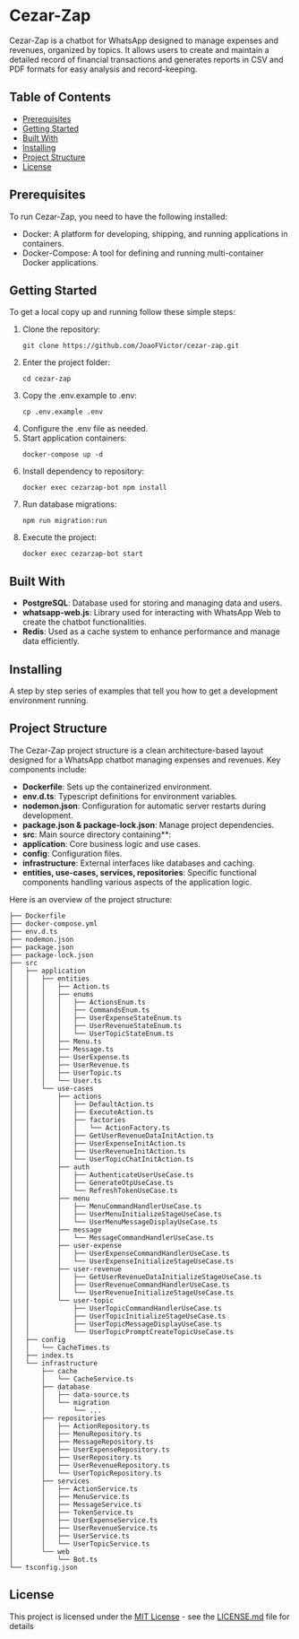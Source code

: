 # Cezar-Zap

Cezar-Zap is a chatbot for WhatsApp designed to manage expenses and revenues, organized by topics. It allows users to create and maintain a detailed record of financial transactions and generates reports in CSV and PDF formats for easy analysis and record-keeping.

## Table of Contents

- [Prerequisites](#prerequisites)
- [Getting Started](#getting-started)
- [Built With](#built-with)
- [Installing](#installing)
- [Project Structure](#project-structure)
- [License](#license)

## Prerequisites

To run Cezar-Zap, you need to have the following installed:

- Docker: A platform for developing, shipping, and running applications in containers.
- Docker-Compose: A tool for defining and running multi-container Docker applications.

## Getting Started

To get a local copy up and running follow these simple steps:

1. Clone the repository:
   ```
   git clone https://github.com/JoaoFVictor/cezar-zap.git
   ```
2. Enter the project folder:
   ```
   cd cezar-zap
   ```
3. Copy the .env.example to .env:
   ```
   cp .env.example .env
   ```
4. Configure the .env file as needed.
5. Start application containers:
   ```
   docker-compose up -d
   ```
6. Install dependency to repository:
   ```
   docker exec cezarzap-bot npm install
   ```
7. Run database migrations:
   ```
   npm run migration:run
   ```
8. Execute the project:
   ```
   docker exec cezarzap-bot start
   ```

## Built With

- **PostgreSQL**: Database used for storing and managing data and users.
- **whatsapp-web.js**: Library used for interacting with WhatsApp Web to create the chatbot functionalities.
- **Redis**: Used as a cache system to enhance performance and manage data efficiently.

## Installing

A step by step series of examples that tell you how to get a development environment running.

## Project Structure

The Cezar-Zap project structure is a clean architecture-based layout designed for a WhatsApp chatbot managing expenses and revenues. Key components include:
- **Dockerfile**: Sets up the containerized environment.
- **env.d.ts**: Typescript definitions for environment variables.
- **nodemon.json**: Configuration for automatic server restarts during development.
- **package.json & package-lock.json**: Manage project dependencies.
- **src**: Main source directory containing**:
- **application**: Core business logic and use cases.
- **config**: Configuration files.
- **infrastructure**: External interfaces like databases and caching.
- **entities, use-cases, services, repositories**: Specific functional components handling various aspects of the application logic.

Here is an overview of the project structure:

```
├── Dockerfile
├── docker-compose.yml
├── env.d.ts
├── nodemon.json
├── package.json
├── package-lock.json
├── src
│   ├── application
│   │   ├── entities
│   │   │   ├── Action.ts
│   │   │   ├── enums
│   │   │   │   ├── ActionsEnum.ts
│   │   │   │   ├── CommandsEnum.ts
│   │   │   │   ├── UserExpenseStateEnum.ts
│   │   │   │   ├── UserRevenueStateEnum.ts
│   │   │   │   └── UserTopicStateEnum.ts
│   │   │   ├── Menu.ts
│   │   │   ├── Message.ts
│   │   │   ├── UserExpense.ts
│   │   │   ├── UserRevenue.ts
│   │   │   ├── UserTopic.ts
│   │   │   └── User.ts
│   │   └── use-cases
│   │       ├── actions
│   │       │   ├── DefaultAction.ts
│   │       │   ├── ExecuteAction.ts
│   │       │   ├── factories
│   │       │   │   └── ActionFactory.ts
│   │       │   ├── GetUserRevenueDataInitAction.ts
│   │       │   ├── UserExpenseInitAction.ts
│   │       │   ├── UserRevenueInitAction.ts
│   │       │   └── UserTopicChatInitAction.ts
│   │       ├── auth
│   │       │   ├── AuthenticateUserUseCase.ts
│   │       │   ├── GenerateOtpUseCase.ts
│   │       │   └── RefreshTokenUseCase.ts
│   │       ├── menu
│   │       │   ├── MenuCommandHandlerUseCase.ts
│   │       │   ├── UserMenuInitializeStageUseCase.ts
│   │       │   └── UserMenuMessageDisplayUseCase.ts
│   │       ├── message
│   │       │   └── MessageCommandHandlerUseCase.ts
│   │       ├── user-expense
│   │       │   ├── UserExpenseCommandHandlerUseCase.ts
│   │       │   └── UserExpenseInitializeStageUseCase.ts
│   │       ├── user-revenue
│   │       │   ├── GetUserRevenueDataInitializeStageUseCase.ts
│   │       │   ├── UserRevenueCommandHandlerUseCase.ts
│   │       │   └── UserRevenueInitializeStageUseCase.ts
│   │       └── user-topic
│   │           ├── UserTopicCommandHandlerUseCase.ts
│   │           ├── UserTopicInitializeStageUseCase.ts
│   │           ├── UserTopicMessageDisplayUseCase.ts
│   │           └── UserTopicPromptCreateTopicUseCase.ts
│   ├── config
│   │   └── CacheTimes.ts
│   ├── index.ts
│   └── infrastructure
│       ├── cache
│       │   └── CacheService.ts
│       ├── database
│       │   ├── data-source.ts
│       │   └── migration
│       │       └── ...
│       ├── repositories
│       │   ├── ActionRepository.ts
│       │   ├── MenuRepository.ts
│       │   ├── MessageRepository.ts
│       │   ├── UserExpenseRepository.ts
│       │   ├── UserRepository.ts
│       │   ├── UserRevenueRepository.ts
│       │   └── UserTopicRepository.ts
│       ├── services
│       │   ├── ActionService.ts
│       │   ├── MenuService.ts
│       │   ├── MessageService.ts
│       │   ├── TokenService.ts
│       │   ├── UserExpenseService.ts
│       │   ├── UserRevenueService.ts
│       │   ├── UserService.ts
│       │   └── UserTopicService.ts
│       └── web
│           └── Bot.ts
└── tsconfig.json
```

## License

This project is licensed under the [MIT License](https://opensource.org/licenses/MIT) - see the [LICENSE.md](LICENSE.md) file for details
